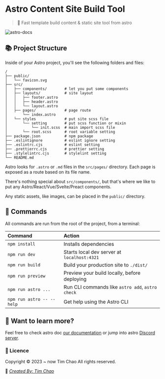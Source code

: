 # Astro Content Site Build Tool

> 🚀 Fast template build content & static site tool from astro 

![astro-docs](https://github.com/withastro/astro/assets/2244813/a0a5533c-a856-4198-8470-2d67b1d7c554)

## 📚 Project Structure

Inside of your Astro project, you'll see the following folders and files:

```
/
├── public/
│   └── favicon.svg 
├── src/
│   ├── components/        # let you put some components
│   ├── layouts/           # site layout
│   │   ├── footer.astro
│   │   ├── header.astro
│   │   └── layout.astro
│   ├── pages/             # page route
│       └── index.astro
│   └── styles             # put site scss file
│       └── setting        # put scss function or mixin
│           └── init.scss  # main import scss file
│       └── root.scss      # root variable setting
├── package.json           # npm package
├── .eslintignore          # eslint ignore setting
├── .eslintrc.cjs          # eslint setting
├── .prettierrc.cjs        # prettier setting
├── .stylelintrc.cjs       # stylelint setting
└── README.md
```

Astro looks for `.astro` or `.md` files in the `src/pages/` directory. Each page is exposed as a route based on its file name.

There's nothing special about `src/components/`, but that's where we like to put any Astro/React/Vue/Svelte/Preact components.

Any static assets, like images, can be placed in the `public/` directory.

## 🧞 Commands

All commands are run from the root of the project, from a terminal:

| Command                   | Action                                           |
| :------------------------ | :----------------------------------------------- |
| `npm install`             | Installs dependencies                            |
| `npm run dev`             | Starts local dev server at `localhost:4321`      |
| `npm run build`           | Build your production site to `./dist/`          |
| `npm run preview`         | Preview your build locally, before deploying     |
| `npm run astro ...`       | Run CLI commands like `astro add`, `astro check` |
| `npm run astro -- --help` | Get help using the Astro CLI                     |

## 👀 Want to learn more?

Feel free to check astro doc [our documentation](https://docs.astro.build) or jump into astro [Discord server](https://astro.build/chat).


### 🎫 Licence 

Copyright © 2023 ~ now Tim Chao All rights reserved.

🍛 _<u>Created By: Tim Chao</u>_